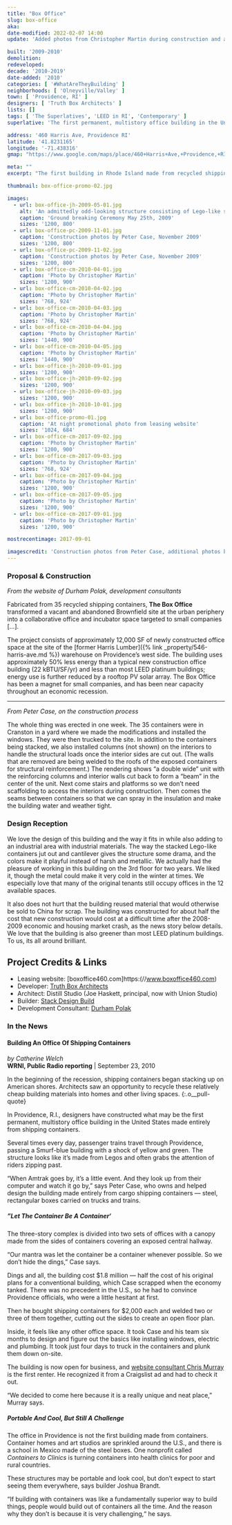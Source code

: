 ```yaml
---
title: "Box Office"
slug: box-office
aka: 
date-modified: 2022-02-07 14:00
update: 'Added photos from Christopher Martin during construction and at an open house'

built: '2009-2010'
demolition: 
redeveloped: 
decade: '2010-2019'
date-added: '2010'
categories: [ '#WhatAreTheyBuilding' ]
neighborhoods: [ 'Olneyville/Valley' ]
town: [ 'Providence, RI' ]
designers: [ 'Truth Box Architects' ]
lists: []
tags: [ 'The Superlatives', 'LEED in RI', 'Contemporary' ]
superlative: 'The first permanent, multistory office building in the United States made entirely from shipping containers'

address: '460 Harris Ave, Providence RI'
latitude: '41.8231165'
longitude: '-71.438316'
gmap: "https://www.google.com/maps/place/460+Harris+Ave,+Providence,+RI+02909/@41.8231165,-71.438316,17z/data=!3m1!4b1!4m5!3m4!1s0x89e44598adbeadd3:0x80c9c53288bba62b!8m2!3d41.8231165!4d-71.4361273"

meta: ""
excerpt: "The first building in Rhode Island made from recycled shipping containers is available for lease as office space"

thumbnail: box-office-promo-02.jpg

images:
  - url: box-office-jh-2009-05-01.jpg
    alt: 'An admittedly odd-looking structure consisting of Lego-like shipping containers stacked on top of one another and cantilevering out into mid air, brightly painted, with small cut-out windows and an interior breezeway under a steel canopy.'
    caption: 'Ground breaking Ceremony May 25th, 2009'
    sizes: '1200, 800'
  - url: box-office-pc-2009-11-01.jpg
    caption: 'Construction photos by Peter Case, November 2009'
    sizes: '1200, 800'
  - url: box-office-pc-2009-11-02.jpg
    caption: 'Construction photos by Peter Case, November 2009'
    sizes: '1200, 800'
  - url: box-office-cm-2010-04-01.jpg
    caption: 'Photo by Christopher Martin'
    sizes: '1200, 900'
  - url: box-office-cm-2010-04-02.jpg
    caption: 'Photo by Christopher Martin'
    sizes: '768, 924'
  - url: box-office-cm-2010-04-03.jpg
    caption: 'Photo by Christopher Martin'
    sizes: '768, 924'
  - url: box-office-cm-2010-04-04.jpg
    caption: 'Photo by Christopher Martin'
    sizes: '1440, 900'
  - url: box-office-cm-2010-04-05.jpg
    caption: 'Photo by Christopher Martin'
    sizes: '1440, 900'
  - url: box-office-jh-2010-09-01.jpg
    sizes: '1200, 900'
  - url: box-office-jh-2010-09-02.jpg
    sizes: '1200, 900'
  - url: box-office-jh-2010-09-03.jpg
    sizes: '1200, 900'
  - url: box-office-jh-2010-10-01.jpg
    sizes: '1200, 900'
  - url: box-office-promo-01.jpg
    caption: 'At night promotional photo from leasing website'
    sizes: '1024, 684'
  - url: box-office-cm-2017-09-02.jpg
    caption: 'Photo by Christopher Martin'
    sizes: '1200, 900'
  - url: box-office-cm-2017-09-03.jpg
    caption: 'Photo by Christopher Martin'
    sizes: '768, 924'
  - url: box-office-cm-2017-09-04.jpg
    caption: 'Photo by Christopher Martin'
    sizes: '1200, 900'
  - url: box-office-cm-2017-09-05.jpg
    caption: 'Photo by Christopher Martin'
    sizes: '1200, 900'
  - url: box-office-cm-2017-09-01.jpg
    caption: 'Photo by Christopher Martin'
    sizes: '1200, 900'

mostrecentimage: 2017-09-01

imagescredit: 'Construction photos from Peter Case, additional photos by Christopher Martin, <a href="//quahog.org" target="_blank">Quahog.org</a>'
---
```


### Proposal & Construction

_From the website of Durham Polak, development consultants_

Fabricated from 35 recycled shipping containers, **The Box Office** transformed a vacant and abandoned Brownfield site at the urban periphery into a collaborative office and incubator space targeted to small companies […]. 

The project consists of approximately 12,000 SF of newly constructed office space at the site of the [former Harris Lumber]({% link _property/546-harris-ave.md %}) warehouse on Providence’s west side. The building uses approximately 50% less energy than a typical new construction office building (22 kBTU/SF/yr) and less than most <span class="abbr">LEED</span> platinum buildings; energy use is further reduced by a rooftop PV solar array. The Box Office has been a magnet for small companies, and has been near capacity throughout an economic recession. 

***

_From Peter Case, on the construction process_

The whole thing was erected in one week. The 35 containers were in Cranston in a yard where we made the modifications and installed the windows. They were then trucked to the site. In addition to the containers being stacked, we also installed columns (not shown) on the interiors to handle the structural loads once the interior sides are cut out. (The walls that are removed are being welded to the roofs of the exposed containers for structural reinforcement.) The rendering shows “a double wide” unit with the reinforcing columns and interior walls cut back to form a “beam” in the center of the unit. Next come stairs and platforms so we don’t need scaffolding to access the interiors during construction. Then comes the seams between containers so that we can spray in the insulation and make the building water and weather tight.


### Design Reception

We love the design of this building and the way it fits in while also adding to an industrial area with industrial materials. The way the stacked Lego-like containers jut out and cantilever gives the structure some drama, and the colors make it playful instead of harsh and metallic. We actually had the pleasure of working in this building on the 3rd floor for two years. We liked it, though the metal could make it very cold in the winter at times. We especially love that many of the original tenants still occupy offices in the 12 available spaces. 

It also does not hurt that the building reused material that would otherwise be sold to China for scrap. The building was constructed for about half the cost that new construction would cost at a difficult time after the 2008-2009 economic and housing market crash, as the news story below details. We love that the building is also greener than most <span class="abbr">LEED</span> platinum buildings. To us, its all around brilliant. 

## Project Credits & Links

+ Leasing website: [boxoffice460.com]https:(//www.boxoffice460.com)
+ Developer: [Truth Box Architects](https://www.truthbox.com)
+ Architect: Distill Studio (Joe Haskett, principal, now with Union Studio)
+ Builder: [Stack Design Build](https://stackac.com)
+ Development Consultant: [Durham Polak](http://www.durhampolak.com)


### In the News

#### Building An Office Of Shipping Containers

_by Catherine Welch_  
**WRNI, Public Radio reporting** | September 23, 2010

In the beginning of the recession, shipping containers began stacking up on American shores. Architects saw an opportunity to recycle these relatively cheap building materials into homes and other living spaces.
{:.o__pull-quote}

In Providence, R.I., designers have constructed what may be the first permanent, multistory office building in the United States made entirely from shipping containers.

Several times every day, passenger trains travel through Providence, passing a Smurf-blue building with a shock of yellow and green. The structure looks like it’s made from Legos and often grabs the attention of riders zipping past.

“When Amtrak goes by, it’s a little event. And they look up from their computer and watch it go by,” says Peter Case, who owns and helped design the building made entirely from cargo shipping containers — steel, rectangular boxes carried on trucks and trains.

##### ”Let The Container Be A Container‘

The three-story complex is divided into two sets of offices with a canopy made from the sides of containers covering an exposed central hallway.

“Our mantra was let the container be a container whenever possible. So we don’t hide the dings,” Case says.

Dings and all, the building cost $1.8 million — half the cost of his original plans for a conventional building, which Case scrapped when the economy tanked. There was no precedent in the U.S., so he had to convince Providence officials, who were a little hesitant at first.

Then he bought shipping containers for $2,000 each and welded two or three of them together, cutting out the sides to create an open floor plan.

Inside, it feels like any other office space. It took Case and his team six months to design and figure out the basics like installing windows, electric and plumbing. It took just four days to truck in the containers and plunk them down on-site.

The building is now open for business, and [website consultant Chris Murray](https://oomphinc.com) is the first renter. He recognized it from a Craigslist ad and had to check it out.

“We decided to come here because it is a really unique and neat place,” Murray says.

##### Portable And Cool, But Still A Challenge

The office in Providence is not the first building made from containers. Container homes and art studios are sprinkled around the U.S., and there is a school in Mexico made of the steel boxes. One nonprofit called _Containers to Clinics_ is turning containers into health clinics for poor and rural countries.

These structures may be portable and look cool, but don’t expect to start seeing them everywhere, says builder Joshua Brandt.

“If building with containers was like a fundamentally superior way to build things, people would build out of containers all the time. And the reason why they don’t is because it is very challenging,“ he says.

[^1]: Captured from http://www.npr.org/templates/story/story.php?storyId=130027101 via an Archive.org saved copy, October 2010
